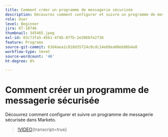 ```yaml
---
title: Comment créer un programme de messagerie sécurisée
description: Découvrez comment configurer et suivre un programme de messagerie sécurisée dans Marketo.
role: User
level: Beginner
jira: KT-10746
thumbnail: 345465.jpeg
exl-id: 03c73fa5-45b1-4f4b-8ffb-2e206bfe2736
feature: Programs
source-git-commit: 63d4aea1c818d35724c0cdc14e69ea00eb06b4a0
workflow-type: tm+mt
source-wordcount: '46'
ht-degree: 0%

---
```


# Comment créer un programme de messagerie sécurisée

Découvrez comment configurer et suivre un programme de messagerie sécurisée dans Marketo.

>[!VIDEO](https://video.tv.adobe.com/v/3412031/?quality=12&learn=on&captions=fre_fr){transcript=true}
